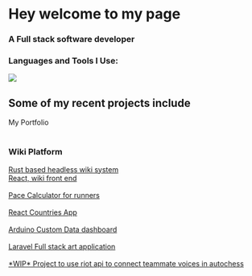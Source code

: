 <div >
<div class='container'>
<h1 align="">Hey welcome to my page</h1>
<h3 align="">A Full stack software developer</h3>




<div class="center-container">

  <div class="content-container">
    <h3 align="">Languages and Tools I Use:</h3>
<p align="">
  <a href="https://skillicons.dev">
    <img src="https://skillicons.dev/icons?i=cs,py,js,react,aws,tailwind,rust,docker" />
  </a>
</p>

  </div>
</div>
</div>
<div class='container'>
<h2 align="">Some of my recent projects include</h2>
<div align="">  <a href="http://react--portfolio-app.s3-website-eu-west-1.amazonaws.com/" style="text-decoration: none;" target="_blank" rel="noreferrer">My Portfolio</a>
<div/>
  
  <br/>
  <h3>
  Wiki Platform 
</h3> 
<div align=""><a  href="https://github.com/clamnam/politiwiki.git" target="_blank" rel="noreferrer"> Rust based headless wiki system</a><div/>
<div align=""><a  href="https://github.com//Pace-Converter" target="_blank" rel="noreferrer">React, wiki front end</a><div/>

<br/>

<div align=""><a  href="https://github.com//Pace-Converter" target="_blank" rel="noreferrer"> Pace Calculator for runners</a><div/>
    <br/>

<div align=""><a  href="https://github.com//react-countries-app " target="_blank" rel="noreferrer"> React Countries App </a><div/>
    <br/>
<div align=""><a  href="https://github.com/clamnam/arduino-project-api-display.git" target="_blank" rel="noreferrer"> Arduino Custom Data dashboard </a><div/>
    <br/>

<div align=""><a  href="https://github.com//Art-Laravel-Project" target="_blank" rel="noreferrer"> Laravel Full stack art application</a><div/> <br/>




<div align=""><a  href="https://github.com//react-countries-app" target="_blank" rel="noreferrer"> *WIP* Project to use riot api to connect teammate voices in autochess</a><div/>
</div>
</div>


